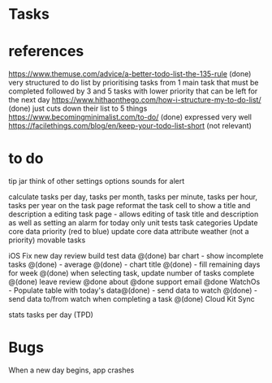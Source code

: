 #  Tasks

# references
https://www.themuse.com/advice/a-better-todo-list-the-135-rule (done) very structured to do list by prioritising tasks from 1 main task that must be completed followed by 3 and 5 tasks with lower priority that can be left for the next day
https://www.hithaonthego.com/how-i-structure-my-to-do-list/ (done) just cuts down their list to 5 things
https://www.becomingminimalist.com/to-do/ (done) expressed very well
https://facilethings.com/blog/en/keep-your-todo-list-short (not relevant)

# to do
tip jar
think of other settings options
    sounds for alert
    
calculate tasks per day, tasks per month, tasks per minute, tasks per hour, tasks per year on the task page
reformat the task cell to show a title and description
a editing task page - allows editing of task title and description as well as setting an alarm for today only
unit tests
task categories Update core data
priority (red to blue)  update core data attribute
weather (not a priority)
movable tasks


iOS
    Fix new day review 
    build test data @(done)
    bar chart
        - show incomplete tasks @(done)
        - average @(done)
        - chart title @(done)
        - fill remaining days for week @(done)
    when selecting task, update number of tasks complete @(done)
    leave review @done
    about @done 
    support email @done
WatchOs
    - Populate table with today's data@(done)
    - send data to watch @(done)
    - send data to/from watch when completing a task @(done)
Cloud Kit Sync




stats
    tasks per day (TPD)



# Bugs

When a new day begins, app crashes

